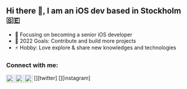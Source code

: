 ## Hi there 👋, I am an iOS dev based in Stockholm 🇸🇪

- 🔭 Focusing on becoming a senior iOS developer
- 🥅 2022 Goals: Contribute and build more projects
- ⚡ Hobby: Love explore & share new knowledges and technologies


### Connect with me:

[<img align="left" alt="sheikhbayazid | Twitter" width="22px" src="https://cdn.jsdelivr.net/npm/simple-icons@v3/icons/twitter.svg" />][twitter]
[<img align="left" alt="sheikhbayazid | LinkedIn" width="22px" src="https://cdn.jsdelivr.net/npm/simple-icons@v3/icons/linkedin.svg" />][linkedin]
[<img align="left" alt="sheikhbayazid | Instagram" width="22px" src="https://cdn.jsdelivr.net/npm/simple-icons@v3/icons/instagram.svg" />][instagram]
<br />

[linkedin]: https://www.linkedin.com/in/sheikhbayazid
